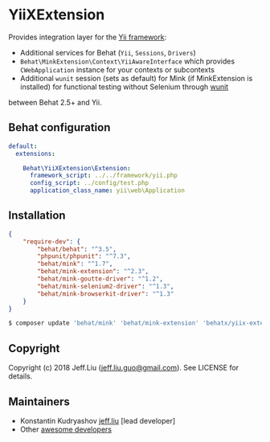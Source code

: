YiiXExtension
============

Provides integration layer for the [Yii framework](http://www.yiiframework.com/):

* Additional services for Behat (`Yii`, `Sessions`, `Drivers`)
* `Behat\MinkExtension\Context\YiiAwareInterface` which provides `CWebApplication`
  instance for your contexts or subcontexts
* Additional `wunit` session (sets as default) for Mink (if MinkExtension is installed)
  for functional testing without Selenium through [wunit](http://www.yiiframework.com/extension/wunit)

between Behat 2.5+ and Yii.

Behat configuration
-------------------

```yml
default:
  extensions:

    Behat\YiiXExtension\Extension:
      framework_script: ../../framework/yii.php
      config_script: ../config/test.php
      application_class_name: yii\web\Application
```

Installation
------------

```json
{
    "require-dev": {
        "behat/behat": "^3.5",
        "phpunit/phpunit": "^7.3",
        "behat/mink": "^1.7",
        "behat/mink-extension": "^2.3",
        "behat/mink-goutte-driver": "^1.2",
        "behat/mink-selenium2-driver": "^1.3",
        "behat/mink-browserkit-driver": "^1.3"
    }
}

```

```bash
$ composer update 'behat/mink' 'behat/mink-extension' 'behatx/yiix-extension'
```

Copyright
---------

Copyright (c) 2018 Jeff.Liu (jeff.liu.guo@gmail.com). See LICENSE for details.

Maintainers
-----------

* Konstantin Kudryashov [jeff.liu](http://github.com/ainiaa) [lead developer]
* Other [awesome developers](https://github.com/ainiaa/behat_yii2_extension.git)
